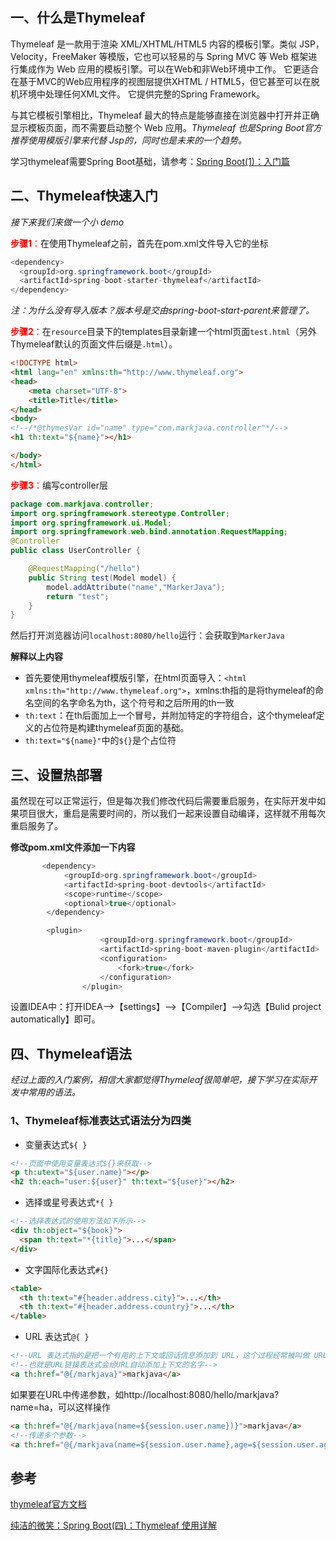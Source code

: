 ## 一、什么是Thymeleaf

Thymeleaf 是一款用于渲染 XML/XHTML/HTML5 内容的模板引擎。类似 JSP，Velocity，FreeMaker 等模版，它也可以轻易的与 Spring MVC 等 Web 框架进行集成作为 Web 应用的模板引擎。可以在Web和非Web环境中工作。 它更适合在基于MVC的Web应用程序的视图层提供XHTML / HTML5，但它甚至可以在脱机环境中处理任何XML文件。 它提供完整的Spring Framework。

与其它模板引擎相比，Thymeleaf 最大的特点是能够直接在浏览器中打开并正确显示模板页面，而不需要启动整个 Web 应用。*Thymeleaf 也是Spring Boot官方推荐使用模版引擎来代替 Jsp的，同时也是未来的一个趋势。*

学习thymeleaf需要Spring Boot基础，请参考：[Spring Boot(1)：入门篇](https://blog.csdn.net/realize_dream/article/details/106528329)

## 二、Thymeleaf快速入门

*接下来我们来做一个小 demo*

<font color="red">**步骤1**：</font>在使用Thymeleaf之前，首先在pom.xml文件导入它的坐标

```java
<dependency>
  <groupId>org.springframework.boot</groupId>
  <artifactId>spring-boot-starter-thymeleaf</artifactId>
</dependency>
```

*注：为什么没有导入版本？版本号是交由spring-boot-start-parent来管理了。*

<font color="red">**步骤2**：</font>在`resource`目录下的templates目录新建一个html页面`test.html`（另外Thymeleaf默认的页面文件后缀是`.html`）。

```html
<!DOCTYPE html>
<html lang="en" xmlns:th="http://www.thymeleaf.org">
<head>
    <meta charset="UTF-8">
    <title>Title</title>
</head>
<body>
<!--/*@thymesVar id="name" type="com.markjava.controller"*/-->
<h1 th:text="${name}"></h1>

</body>
</html>
```

<font color="red">**步骤3**：</font>编写controller层

```java
package com.markjava.controller;
import org.springframework.stereotype.Controller;
import org.springframework.ui.Model;
import org.springframework.web.bind.annotation.RequestMapping;
@Controller
public class UserController {

    @RequestMapping("/hello")
    public String test(Model model) {
        model.addAttribute("name","MarkerJava");
        return "test";
    }
}
```

然后打开浏览器访问`localhost:8080/hello`运行：会获取到`MarkerJava`

**解释以上内容**

* 首先要使用thymeleaf模版引擎，在html页面导入：`<html xmlns:th="http://www.thymeleaf.org">`，xmlns:th指的是将thymeleaf的命名空间的名字命名为th，这个符号和之后所用的th一致
* `th:text`：在th后面加上一个冒号，并附加特定的字符组合，这个thymeleaf定义的占位符是构建thymeleaf页面的基础。
* `th:text="${name}"`中的`${}`是个占位符

## 三、设置热部署

虽然现在可以正常运行，但是每次我们修改代码后需要重启服务，在实际开发中如果项目很大，重启是需要时间的，所以我们一起来设置自动编译，这样就不用每次重启服务了。

**修改pom.xml文件添加一下内容**

```java
       <dependency>
            <groupId>org.springframework.boot</groupId>
            <artifactId>spring-boot-devtools</artifactId>
            <scope>runtime</scope>
            <optional>true</optional>
        </dependency>
```



```java
        <plugin>
					<groupId>org.springframework.boot</groupId>
					<artifactId>spring-boot-maven-plugin</artifactId>
					<configuration>
						<fork>true</fork>
					</configuration>
				</plugin>
```

设置IDEA中：打开IDEA—>【settings】—>【Compiler】—>勾选【Bulid project automatically】即可。

## 四、Thymeleaf语法

*经过上面的入门案例，相信大家都觉得Thymeleaf很简单吧，接下学习在实际开发中常用的语法。*

### 1、Thymeleaf标准表达式语法分为四类

* 变量表达式`${ }`

```html
<!--页面中使用变量表达式${}来获取-->
<p th:utext="${user.name}"></p>
<h2 th:each="user:${user}" th:text="${user}"></h2>
```

* 选择或星号表达式`*{ }`

```html
<!--选择表达式的使用方法如下所示-->
<div th:object="${book}">  
  <span th:text="*{title}">...</span>    
</div>  
```

* 文字国际化表达式`#{}`

```html
<table>  
  <th th:text="#{header.address.city}">...</th>  
  <th th:text="#{header.address.country}">...</th>  
</table>  
```

* URL 表达式`@{ }`

```html
<!--URL 表达式指的是把一个有用的上下文或回话信息添加到 URL，这个过程经常被叫做 URL 重写。 -->
<!--也就是URL链接表达式会给URL自动添加上下文的名字-->
<a th:href="@{/markjava}">markjava</a>
```

如果要在URL中传递参数，如http://localhost:8080/hello/markjava?name=ha，可以这样操作

```html
<a th:href="@{/markjava(name=${session.user.name})}">markjava</a>
<!--传递多个参数-->
<a th:href="@{/markjava(name=${session.user.name},age=${session.user.age})}">markjava</a>
```



## 参考

[thymeleaf官方文档](https://www.thymeleaf.org/doc/tutorials/3.0/usingthymeleaf.html)

[纯洁的微笑：Spring Boot(四)：Thymeleaf 使用详解](http://www.ityouknow.com/springboot/2016/05/01/spring-boot-thymeleaf.html)

